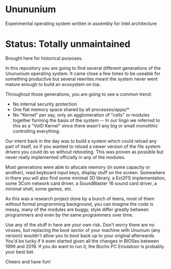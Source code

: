 # Unununium
Experimental operating system written in assembly for Intel architecture

# Status: Totally unmaintained
Brought here for historical purposes.

In this repository you are going to find several different generations of the Unununium operating system.  It came close a few times to be useable for something productive but several rewrites meant the system never went mature enough to build an ecosystem on top.

Throughout those generations, you are going to see a common trend:
- No internal security protection
- One flat memory space shared by all processes/apps/*
- No "Kernel" per say, only an agglomeration of "cells" or modules together forming the basis of the system -- In our lingo we referred to this as a "VoID Kernel" since there wasn't any big or small monolithic controlling everything.

Our intent back in the day was to build a system which could reload any part of itself, so if you wanted to reload a newer version of the file system drivers you could do so without rebooting.  This was proven as possible but never really implemented officially in any of the modules.

Most generations were able to allocate memory (in some capacity or another), read keyboard input keys, display stuff on the screen.  Somewhere in there you will also find some minimal 3D library, a Ext2FS implementation, some 3Com network card driver, a SoundBlaster 16 sound card driver, a minimal shell, some games, etc.

As this was a research project done by a bunch of teens, most of them without formal programming background, you can imagine the code is messy, many of the modules are buggy, style differ greatly between programmers and even by the same programmers over time.

Use any of the stuff in here are your own risk.  Don't worry there are no viruses, but replacing the boot sector of your machine with Ununium (any version) wouldn't allow you to boot back up to your original afterwards.  You'd be lucky if it even started given all the changes in BIOSes between 1999 and 2019.  If you do want to run it, the Bochs PC Emulatoor is probably your best bet.

Cheers and have fun!
